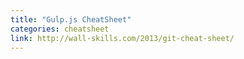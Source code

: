 ```yaml
---
title: "Gulp.js CheatSheet"
categories: cheatsheet
link: http://wall-skills.com/2013/git-cheat-sheet/
---
```


